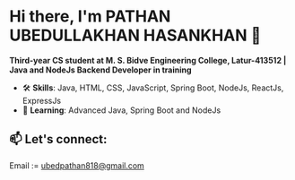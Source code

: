 # Hi there, I'm PATHAN UBEDULLAKHAN HASANKHAN 👋

**Third-year CS student at M. S. Bidve Engineering College, Latur-413512 | Java and NodeJs Backend Developer in training**

- 🛠 **Skills**: Java, HTML, CSS, JavaScript, Spring Boot, NodeJs, ReactJs, ExpressJs
- 🌱 **Learning**: Advanced Java, Spring Boot and NodeJs

## 📫 Let's connect:
Email := ubedpathan818@gmail.com
